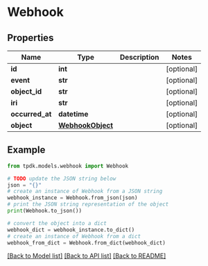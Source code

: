 # Webhook


## Properties

Name | Type | Description | Notes
------------ | ------------- | ------------- | -------------
**id** | **int** |  | [optional] 
**event** | **str** |  | [optional] 
**object_id** | **str** |  | [optional] 
**iri** | **str** |  | [optional] 
**occurred_at** | **datetime** |  | [optional] 
**object** | [**WebhookObject**](WebhookObject.md) |  | [optional] 

## Example

```python
from tpdk.models.webhook import Webhook

# TODO update the JSON string below
json = "{}"
# create an instance of Webhook from a JSON string
webhook_instance = Webhook.from_json(json)
# print the JSON string representation of the object
print(Webhook.to_json())

# convert the object into a dict
webhook_dict = webhook_instance.to_dict()
# create an instance of Webhook from a dict
webhook_from_dict = Webhook.from_dict(webhook_dict)
```
[[Back to Model list]](../README.md#documentation-for-models) [[Back to API list]](../README.md#documentation-for-api-endpoints) [[Back to README]](../README.md)


